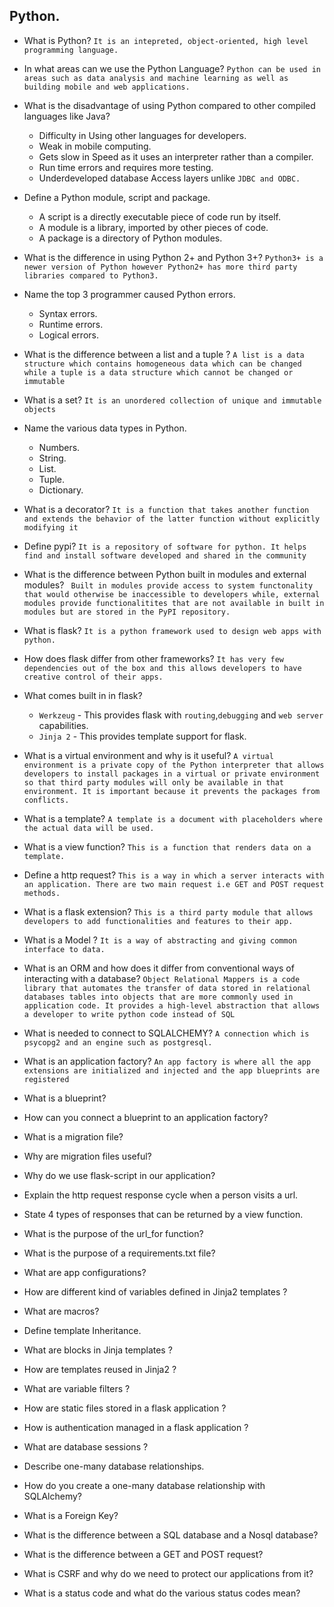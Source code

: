 ## Python.

*  What is Python?
    ``It is an intepreted, object-oriented, high level programming language.``

*  In what areas can we use the Python Language?
    ``Python can be used in areas such as data analysis and machine learning as well as building mobile and web applications.``
*  What is the disadvantage of using Python compared to other       compiled languages like Java?
    * Difficulty in Using other languages for developers.
    * Weak in mobile computing.
    * Gets slow in Speed as it uses an interpreter rather than a compiler.
    * Run time errors and requires more testing.
    * Underdeveloped database Access layers unlike ``JDBC and ODBC.``
* Define a Python module, script and package.
  * A script is a directly executable piece of code run by itself.
  * A module is a library, imported by other pieces of code.
  * A package is a directory of Python modules.

* What is the difference in using Python 2+ and Python 3+?
    ``Python3+ is a newer version of Python however Python2+ has more third party libraries compared to Python3.``
* Name the top 3 programmer caused Python errors.
  * Syntax errors.
  * Runtime errors.
  * Logical errors.
* What is the difference between a list and a tuple ?
    ``A list is a data structure which contains homogeneous data which can be changed while a tuple is a data structure which cannot be changed or immutable  ``
* What is a set?
  ``It is an unordered collection of unique and immutable objects``
* Name the various data types in Python.
  * Numbers.
  * String.
  * List.
  * Tuple.
  * Dictionary.
* What is a decorator?
``It is a function that takes another function and extends the behavior of the latter function without explicitly modifying it``
* Define pypi?
``It is a repository of software for python. It helps find and install software developed and shared in the community``
* What is the difference between Python built in modules and external modules?
`` Built in modules provide access to system functonality that would otherwise be inaccessible to developers while, external modules provide functionalitites that are not available in built in modules but are stored in the PyPI repository.``
* What is flask?
  ``It is a python framework used to design web apps with python.``
* How does flask differ from other frameworks?
``It has very few dependencies out of the box and this allows developers to have creative control of their apps.``
* What comes built in in flask?
  * ``Werkzeug`` - This provides flask with ``routing``,``debugging`` and ``web server`` capabilities.
  * ``Jinja 2`` - This provides template support for flask.

* What is a virtual environment and why is it useful?
  ``A virtual environment is a private copy of the Python interpreter that allows developers to install packages in a virtual or private environment so that third party modules will only be available in that environment. It is important because it prevents the packages from conflicts.``

* What is a template?
  ``A template is a document with placeholders where the actual data will be used.``
* What is a view function?
  ``This is a function that renders data on a template.``
* Define a http request?
  ``This is a way in which a server interacts with an application. There are two main request i.e GET and POST request methods.``
* What is a flask extension?
  ``This is a third party module that allows developers to add functionalities and features to their app.``
* What is a Model ?
  ``It is a way of abstracting and giving common interface to data.``
* What is an ORM and how does it differ from conventional ways of  interacting with a database?
  ``Object Relational Mappers is a code library that automates the transfer of data stored in relational databases tables into objects that are more commonly used in application code. It provides a high-level abstraction that allows a developer to write python code instead of SQL``
* What is needed to connect to SQLALCHEMY?
  ``A connection which is psycopg2 and an engine such as postgresql.``
* What is an application factory?
  ``An app factory is where all the app extensions are initialized and injected and the app blueprints are registered``
* What is a blueprint?
* How can you connect a blueprint to an application factory?
* What is a migration file?
* Why are migration files useful?
* Why do we use flask-script in our application?
* Explain the http request response cycle when a person visits a url.
* State 4 types of responses that can be returned by a view function.
* What is the purpose of the url_for function?
* What is the purpose of a requirements.txt file?
* What are app configurations?
* How are different kind of variables defined in Jinja2 templates ?
* What are macros?
* Define template Inheritance.
* What are blocks in Jinja templates ?
* How are templates reused in Jinja2 ?
* What are variable filters ?
* How are static files stored in a flask application ?
* How is authentication managed in a flask application ?
* What are database sessions ?
* Describe one-many database relationships.
* How do you create a one-many database relationship with SQLAlchemy?
* What is a Foreign Key?
* What is the difference between a SQL database and a Nosql database?
* What is the difference between a GET and POST request?
* What is CSRF and why do we need to protect our applications from it?
* What is a status code and what do the various status codes mean?
